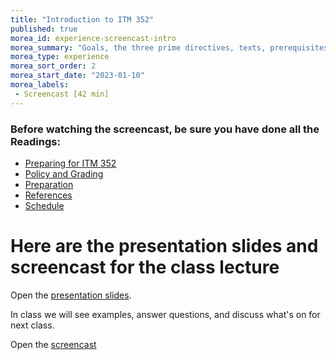 ```yaml
---
title: "Introduction to ITM 352"
published: true
morea_id: experience-screencast-intro
morea_summary: "Goals, the three prime directives, texts, prerequisites, what to do next"
morea_type: experience
morea_sort_order: 2
morea_start_date: "2023-01-10"
morea_labels:
 - Screencast [42 min]
---
```

### Before watching the screencast, be sure you have done all the Readings:

- [Preparing for ITM 352](reading-preparation.html)
- [Policy and Grading](reading-policy.html)
- [Preparation](reading-preparation.html)
- [References](reading-references.html)
- [Schedule](reading-schedule.html)



# Here are the presentation slides and screencast for the class lecture

Open the [presentation slides](ITM352_01_intro.pptx). 

In class we will see examples, answer questions, and discuss what's on for next class. 

Open the [screencast](https://youtu.be/tizFZNa4__I)


